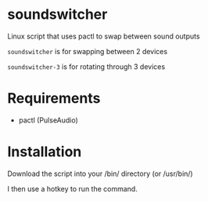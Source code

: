 # soundswitcher
Linux script that uses pactl to swap between sound outputs

```soundswitcher``` is for swapping between 2 devices

```soundswitcher-3``` is for rotating through 3 devices

# Requirements
- pactl (PulseAudio)

# Installation
Download the script into your /bin/ directory (or /usr/bin/)

I then use a hotkey to run the command.
